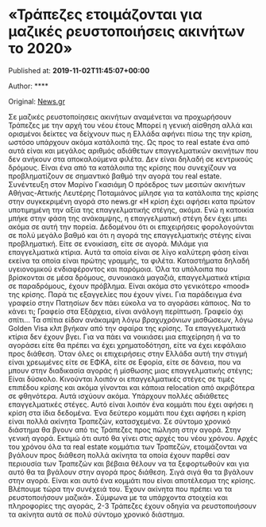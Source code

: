 
# «Τράπεζες ετοιμάζονται για μαζικές ρευστοποιήσεις ακινήτων το 2020»

Published at: **2019-11-02T11:45:07+00:00**

Author: ****

Original: [News.gr](https://www.news.gr/oikonomia/article/2016518/trapezes-etimazonte-gia-mazikes-refstopiisis-akiniton-to-2020.html)

Σε μαζικές ρευστοποίησεις ακινήτων αναμένεται να προχωρήσουν Τράπεζες με την αρχή του νέου έτους
Μπορεί η γενική αίσθηση αλλά και ορισμένοι δείκτες να δείχνουν πως η Ελλάδα αφήνει πίσω της την κρίση, ωστόσο υπάρχουν ακόμα κατάλοιπά της. Ως προς το real estate ένα από αυτά είναι και μεγάλος αριθμός αδιάθετων επαγγελματικών ακινήτων που δεν ανήκουν στα αποκαλούμενα φιλέτα. Δεν είναι δηλαδή σε κεντρικούς δρόμους. Είναι ένα από τα κατάλοιπα της κρίσης που συνεχίζουν να προβληματίζουν σε σημαντικό βαθμό την αγορά του real estate.
Συνέντευξη στον Μαρίνο Γκασιάμη
Ο πρόεδρος των μεσιτών ακινήτων Αθήνας-Αττικής Λευτέρης Ποταμιάνος μίλησε για τα κατάλοιπα της κρίσης στην συγκεκριμένη αγορά στο news.gr
«Η κρίση έχει αφήσει κατα πρώτον υποτιμημένη την αξία της επαγγελματικής στέγης, ακόμα. Ενώ η κατοικία μπήκε στην φάση της ανάκαμψης, η επαγγελματική στέγη δεν έχει μπει ακόμα σε αυτή την πορεία.
Δεδομένου ότι οι επιχειρήσεις φορολογούνται σε πολύ μεγάλο βαθμό και ότι η αγορά της επαγγελματικής στέγης είναι προβληματική. Είτε σε ενοικίαση, είτε σε αγορά.
Μιλάμε για επαγγελματικά κτίρια. Αυτά τα οποία είναι σε λίγο καλύτερη φάση είναι εκείνα τα οποία είναι πρώτης γραμμής, τα φιλέτα. Καταστήματα δηλαδή υγειονομικού ενδιαφέροντος και παρόμοια. Όλα τα υπόλοιπα που βρίσκονται σε μέσα δρόμους, συνοικιακά μαγαζιά, επαγγελματικά κτίρια σε παραδρόμους, έχουν πρόβλημα.
Είναι ακόμα στο γενικότερο «mood» της κρίσης. Παρά τις εξαγγελίες που έχουν γίνει.
Για παράδειγμα ένα γραφείο στην Πατησίων δεν πάει εύκολα να το αγοράσει κάποιος. Να το κάνει τι;
Γραφείο στα Εξάρχεια, είναι ανάλογη περίπτωση. Γραφείο όχι σπίτι…
Τα σπίτια είδαν ανάκαμψη λόγω βραχυχρόνιων μισθώσεων, λόγω Golden Visa κλπ βγήκαν από την σφαίρα της κρίσης. Τα επαγγελματικά κτίρια δεν έχουν βγει.
Για να πάει να νοικιάσει μια επιχείρηση ή να το αγοράσει είτε θα πρέπει να έχει χρηματοδότηση, είτε να έχει κεφάλαιο προς διάθεση.
Όταν όλες οι επιχειρήσεις στην Ελλάδα αυτή την στιγμή είναι χρεωμένες είτε σε ΕΦΚΑ, είτε σε Εφορία, είτε σε δάνεια, που να μπουν στην διαδικασία αγοράς ή μίσθωσης μιας επαγγελματικής στέγης;
Είναι δύσκολο. Κινούνται λοιπόν οι επαγγελματικές στέγες σε τιμές επιπέδου κρίσης και ακόμα γίνονται και κάποια relocation από ακριβότερα σε φθηνότερα. Αυτά ισχύουν ακόμα. Υπάρχουν πολλές αδιάθετες επαγγελματικές στέγες.
Αυτό είναι λοιπόν ένα κομμάτι που έχει αφήσει η κρίση στα ίδια δεδομένα.
Ένα δεύτερο κομμάτι που έχει αφήσει η κρίση είναι πολλά ακίνητα Τραπεζών, κατασχεμένα.
Σε σύντομο χρονικό διάστημα θα βγουν από τις Τράπεζες προς πώληση στην αγορά. Στην γενική αγορά.
Εκτιμώ ότι αυτό θα γίνει στις αρχές του νέου χρόνου.
Αρχές του χρόνου όλα τα real estate κομμάτια των Τραπεζών, ετοιμάζονται να βγάλουν προς διάθεση πολλά ακίνητα τα οποία έχουν παρθεί σαν περιουσία των Τραπεζών και βέβαια θέλουν να τα ξεφορτωθούν και για αυτό θα τα βγάλουν στην αγορά προς διάθεση. Σιγά σιγά θα τα βγάλουν στην αγορά.
Είναι και αυτό ένα κομμάτι που είναι αποτέλεσμα της κρίσης. Βλέπουμε τώρα την συνέχειά του.
Έχουν ακίνητα που πρέπει να τα ρευστοποιήσουν μαζικά».
Σύμφωνα με τα υπάρχοντα στοιχεία και πληροφορίες της αγοράς, 2-3 Τράπεζες έχουν οδηγία να ρευστοποιήσουν τα ακίνητα αυτά σε πολύ σύντομο χρονικό διάστημα.
